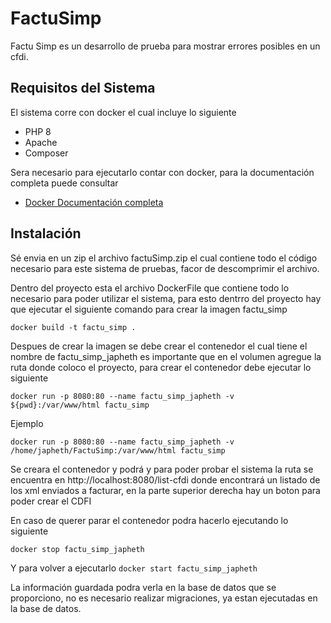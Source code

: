 # FactuSimp

Factu Simp es un desarrollo de prueba para mostrar errores posibles en un cfdi.

## Requisitos del Sistema

El sistema corre con docker el cual incluye lo siguiente
- PHP 8
- Apache
- Composer

Sera necesario para ejecutarlo contar con docker, para la documentación completa puede consultar
- [Docker Documentación completa](https://docs.docker.com/engine/install/)
## Instalación

Sé envia en un zip el archivo factuSimp.zip el cual contiene todo el código necesario para este sistema de pruebas,
facor de descomprimir el archivo.

Dentro del proyecto esta el archivo DockerFile que contiene todo lo necesario para poder utilizar el sistema,
para esto dentrro del proyecto hay que ejecutar el siguiente comando para crear la imagen factu_simp

```docker build -t factu_simp .```

Despues de crear la imagen se debe crear el contenedor el cual tiene el nombre de factu_simp_japheth es importante que 
en el volumen agregue la ruta donde coloco el proyecto, para crear el contenedor debe ejecutar lo siguiente

```docker run -p 8080:80 --name factu_simp_japheth -v ${pwd}:/var/www/html factu_simp```

Ejemplo

```docker run -p 8080:80 --name factu_simp_japheth -v /home/japheth/FactuSimp:/var/www/html factu_simp```

Se creara el contenedor y podrá y para poder probar el sistema la ruta se encuentra en http://localhost:8080/list-cfdi donde encontrará un listado de los xml enviados a facturar, en la parte superior derecha hay un boton para poder crear el CDFI

En caso de querer parar el contenedor podra hacerlo ejecutando lo siguiente 

```docker stop factu_simp_japheth```

Y para volver a ejecutarlo
```docker start factu_simp_japheth```

La información guardada podra verla en la base de datos que se proporciono, no es necesario realizar migraciones, ya estan ejecutadas en la base de datos.
